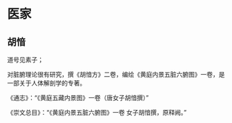 # 医家

## 胡愔

道号见素子；

对脏腑理论很有研究，撰《胡愔方​》二卷，编绘《黄庭内景五脏六腑图​》一卷，是一部关于人体解剖学的专著。

《通志》：“《黄庭五藏内景图》一卷（唐女子胡愔撰）”

《崇文总目》：“《黄庭内景五脏六腑图》一卷 女子胡愔撰，原释阙。”
